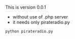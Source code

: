 This is version 0.0.1

- without use of .php server
- it needs only pirateradio.py

`python pirateradio.py`
